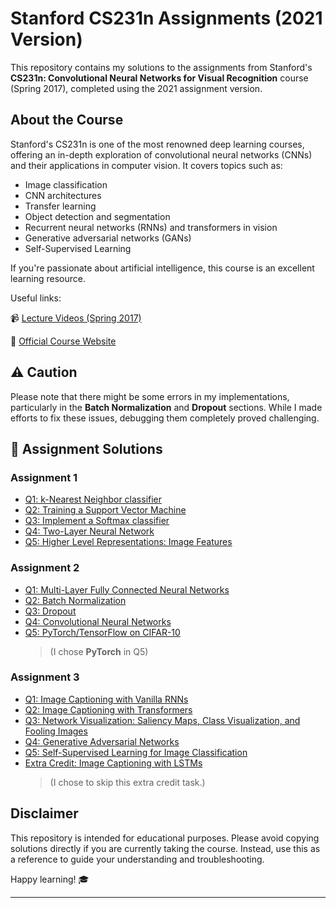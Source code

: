 # Stanford CS231n Assignments (2021 Version)

This repository contains my solutions to the assignments from Stanford's **CS231n: Convolutional Neural Networks for Visual Recognition** course (Spring 2017), completed using the 2021 assignment version.

## About the Course

Stanford's CS231n is one of the most renowned deep learning courses, offering an in-depth exploration of convolutional neural networks (CNNs) and their applications in computer vision. It covers topics such as:

- Image classification
- CNN architectures
- Transfer learning
- Object detection and segmentation
- Recurrent neural networks (RNNs) and transformers in vision
- Generative adversarial networks (GANs)
- Self-Supervised Learning

If you're passionate about artificial intelligence, this course is an excellent learning resource.

Useful links:

📹 [Lecture Videos (Spring 2017)](https://www.youtube.com/playlist?list=PLC1qU-LWwrF64f4QKQT-Vg5Wr4qEE1Zxk)

📖 [Official Course Website](https://cs231n.github.io/)

## ⚠️ Caution

Please note that there might be some errors in my implementations, particularly in the **Batch Normalization** and **Dropout** sections. While I made efforts to fix these issues, debugging them completely proved challenging.

## 📂 Assignment Solutions
### Assignment 1

- [Q1: k-Nearest Neighbor classifier](https://github.com/limJhyeok/CS231n/blob/main/assignment1/knn.ipynb)
- [Q2: Training a Support Vector Machine](https://github.com/limJhyeok/CS231n/blob/main/assignment1/svm.ipynb)
- [Q3: Implement a Softmax classifier](https://github.com/limJhyeok/CS231n/blob/main/assignment1/softmax.ipynb)
- [Q4: Two-Layer Neural Network](https://github.com/limJhyeok/CS231n/blob/main/assignment1/two_layer_net.ipynb)
- [Q5: Higher Level Representations: Image Features](https://github.com/limJhyeok/CS231n/blob/main/assignment1/features.ipynb)

### Assignment 2

- [Q1: Multi-Layer Fully Connected Neural Networks](https://github.com/limJhyeok/CS231n/blob/main/assignment2/FullyConnectedNets.ipynb)
- [Q2: Batch Normalization](https://github.com/limJhyeok/CS231n/blob/main/assignment2/BatchNormalization.ipynb)
- [Q3: Dropout](https://github.com/limJhyeok/CS231n/blob/main/assignment2/Dropout.ipynb)
- [Q4: Convolutional Neural Networks](https://github.com/limJhyeok/CS231n/blob/main/assignment2/ConvolutionalNetworks.ipynb)
- [Q5: PyTorch/TensorFlow on CIFAR-10](https://github.com/limJhyeok/CS231n/blob/main/assignment2/PyTorch.ipynb)
    > (I chose **PyTorch** in Q5)

### Assignment 3

- [Q1: Image Captioning with Vanilla RNNs](https://github.com/limJhyeok/CS231n/blob/main/assignment3/RNN_Captioning.ipynb)
- [Q2: Image Captioning with Transformers](https://github.com/limJhyeok/CS231n/blob/main/assignment3/Transformer_Captioning.ipynb)
- [Q3: Network Visualization: Saliency Maps, Class Visualization, and Fooling Images](https://github.com/limJhyeok/CS231n/blob/main/assignment3/Network_Visualization.ipynb)
- [Q4: Generative Adversarial Networks](https://github.com/limJhyeok/CS231n/blob/main/assignment3/Generative_Adversarial_Networks.ipynb)
- [Q5: Self-Supervised Learning for Image Classification](https://github.com/limJhyeok/CS231n/blob/main/assignment3/Self_Supervised_Learning.ipynb)
- [Extra Credit: Image Captioning with LSTMs](https://github.com/limJhyeok/CS231n/blob/main/assignment3/LSTM_Captioning.ipynb)
    > (I chose to skip this extra credit task.)

## Disclaimer

This repository is intended for educational purposes. Please avoid copying solutions directly if you are currently taking the course. Instead, use this as a reference to guide your understanding and troubleshooting.

Happy learning! 🎓

--- 
